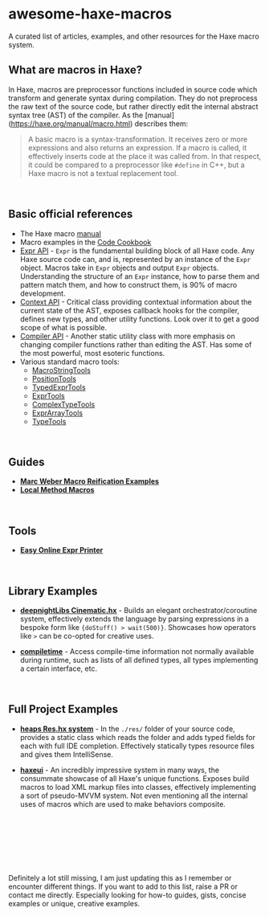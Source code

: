 # awesome-haxe-macros

A curated list of articles, examples, and other resources for the Haxe macro system.

## What are macros in Haxe?

In Haxe, macros are preprocessor functions included in source code which transform and generate syntax during compilation. They do not preprocess the raw text of the source code, but rather directly edit the internal abstract syntax tree (AST) of the compiler. As the [manual] (https://haxe.org/manual/macro.html) describes them:

> A basic macro is a syntax-transformation. It receives zero or more expressions and also returns an expression. If a macro is called, it effectively inserts code at the place it was called from. In that respect, it could be compared to a preprocessor like `#define` in C++, but a Haxe macro is not a textual replacement tool.

<br/>

## Basic official references

- The Haxe macro [manual](https://haxe.org/manual/macro.html)
- Macro examples in the [Code Cookbook](https://code.haxe.org/category/macros/)
- [Expr API](https://api.haxe.org/haxe/macro/ExprDef.html) - `Expr` is the fundamental building block of all Haxe code. Any Haxe source code can, and is, represented by an instance of the `Expr` object. Macros take in `Expr` objects and output `Expr` objects. Understanding the structure of an `Expr` instance, how to parse them and pattern match them, and how to construct them, is 90% of macro development.
- [Context API](https://api.haxe.org/haxe/macro/Context.html) - Critical class providing contextual information about the current state of the AST, exposes callback hooks for the compiler, defines new types, and other utility functions. Look over it to get a good scope of what is possible.
- [Compiler API](https://api.haxe.org/haxe/macro/Compiler.html) - Another static utility class with more emphasis on changing compiler functions rather than editing the AST. Has some of the most powerful, most esoteric functions.
- Various standard macro tools:
  - [MacroStringTools](https://api.haxe.org/haxe/macro/MacroStringTools.html)
  - [PositionTools](https://api.haxe.org/haxe/macro/PositionTools.html)
  - [TypedExprTools](https://api.haxe.org/haxe/macro/TypedExprTools.html)
  - [ExprTools](https://api.haxe.org/haxe/macro/ExprTools.html)
  - [ComplexTypeTools](https://api.haxe.org/haxe/macro/ComplexTypeTools.html)
  - [ExprArrayTools](https://api.haxe.org/haxe/macro/ExprArrayTools.html)
  - [TypeTools](https://api.haxe.org/haxe/macro/TypeTools.html)
 
<br/>

## Guides
- **[Marc Weber Macro Reification Examples](https://github.com/MarcWeber/haxe-macro-examples/blob/master/Macro.hx)**
- **[Local Method Macros](https://github.com/c-g-dev/awesome-haxe-macros/blob/main/Local-Method-Macros.md)**

<br/>

## Tools
- **[Easy Online Expr Printer](exprPrinter.md)**

<br/>

## Library Examples

- **[deepnightLibs Cinematic.hx](https://github.com/deepnight/deepnightLibs/blob/master/src/dn/Cinematic.hx)** - Builds an elegant orchestrator/coroutine system, effectively extends the language by parsing expressions in a bespoke form like `{doStuff() > wait(500)}`. Showcases how operators like `>` can be co-opted for creative uses.

- **[compiletime](https://github.com/jasononeil/compiletime)** - Access compile-time information not normally available during runtime, such as lists of all defined types, all types implementing a certain interface, etc.

<br/>


## Full Project Examples

- **[heaps Res.hx system](https://github.com/HeapsIO/heaps/blob/master/hxd/Res.hx)** - In the `./res/` folder of your source code, provides a static class which reads the folder and adds typed fields for each with full IDE completion. Effectively statically types resource files and gives them IntelliSense.

- **[haxeui](https://github.com/haxeui/haxeui-core)** - An incredibly impressive system in many ways, the consummate showcase of all Haxe's unique functions. Exposes build macros to load XML markup files into classes, effectively implementing a sort of pseudo-MVVM system. Not even mentioning all the internal uses of macros which are used to make behaviors composite.


<br/>
<br/>
<br/>
<br/>
<br/>
<br/>

Definitely a lot still missing, I am just updating this as I remember or encounter different things. If you want to add to this list, raise a PR or contact me directly. Especially looking for how-to guides, gists, concise examples or unique, creative examples.
